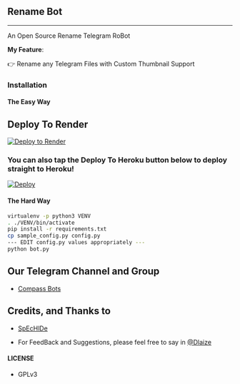 ## Rename Bot
---

An Open Source Rename Telegram RoBot

**My Feature**:

👉 Rename any Telegram Files with Custom Thumbnail Support

### Installation

#### The Easy Way

## Deploy To Render 

[![Deploy to Render](https://render.com/images/deploy-to-render-button.svg)](https://render.com/deploy?repo=https://github.com/dakshkohli23/Roronoa-Zoro-Bot)

### You can also tap the Deploy To Heroku button below to deploy straight to Heroku!

[![Deploy](https://www.herokucdn.com/deploy/button.svg)](https://www.heroku.com/deploy?template=https://github.com/dakshkohli23/Roronoa-Zoro-Bot)


#### The Hard Way

```sh
virtualenv -p python3 VENV
. ./VENV/bin/activate
pip install -r requirements.txt
cp sample_config.py config.py
--- EDIT config.py values appropriately ---
python bot.py
```
## Our Telegram Channel and Group

* [Compass Bots](https://telegram.dog/compass_botz)

## Credits, and Thanks to

* [SpEcHlDe](https://telegram.dog/SpEcHlDe)

- For FeedBack and Suggestions, please feel free to say in [@Dlaize](https://telegram.dog/Dlaize)

#### LICENSE
- GPLv3


